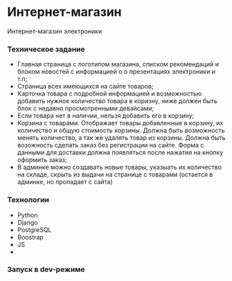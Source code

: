 # Интернет-магазин
Интернет-магазин электроники

### Техническое задание
* Главная страница с логотипом магазина, списком рекомендаций и блоком новостей с информацией о о презентациях электроники и т.п;
* Страница всех имеющихся на сайте товаров;
* Карточка товара с подробной информацией и возможностью добавить нужное количество товара в коризну, ниже должен быть блок с недавно просмотренными девайсами;
* Если товара нет в наличии, нельзя добавить его в корзину;
* Корзина с товарами. Отображает товары добавленные в корзину, их количество и общую стоимость корзины. Должна быть возможность менять количество, а так же удалять товар из корзины. Должна быть возожность сделать заказ без регистрации на сайте. Форма с данными для доставки должна появляться после нажатия на кнопку оформить заказ;
* В админке можно создавать новые товары, указыать их количество на складе, скрыть из выдачи на странице с товарами (остается в админке, но пропадает с сайта)

### Технологии
* Python
* Django
* PostgreSQL
* Boostrap 
* JS
*

### Запуск в dev-режиме
